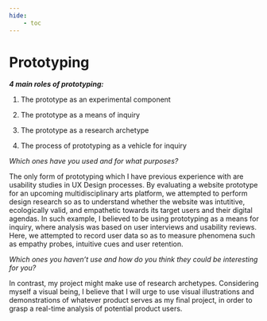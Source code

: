 ```yaml
---
hide:
    - toc
---
```


# Prototyping

***4 main roles of prototyping:***

1. The prototype as an experimental component

2. The prototype as a means of inquiry

3. The prototype as a research archetype

4. The process of prototyping as a vehicle for inquiry


*Which ones have you used and for what purposes?*

The only form of prototyping which I have previous experience with are usability studies in UX Design processes. By evaluating a website prototype for an upcoming multidisciplinary arts platform, we attempted to perform design research so as to understand whether the website was intutitive, ecologically valid, and empathetic towards its target users and their digital agendas. In such example, I believed to be using prototyping as a means for inquiry, where analysis was based on user interviews and usability reviews. Here, we attempted to record user data so as to measure phenomena such as empathy probes, intuitive cues and user retention.

*Which ones you haven’t use and how do you think they could be interesting for you?*

In contrast, my project might make use of research archetypes. Considering myself a visual being, I believe that I will urge to use visual illustrations and demonstrations of whatever product serves as my final project, in order to grasp a real-time analysis of potential product users.
